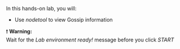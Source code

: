 In this hands-on lab, you will:

- Use *nodetool* to view Gossip information

❗ <strong>Warning:</strong><br>
Wait for the *Lab environment ready!* message before you click *START*